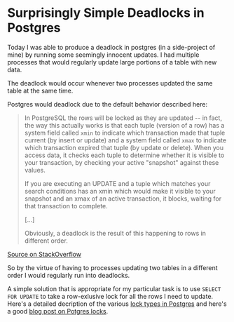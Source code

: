 # Surprisingly Simple Deadlocks in Postgres

Today I was able to produce a deadlock in postgres (in a side-project of mine) by running some seemingly innocent updates. I had multiple processes that would regularly update large portions of a table with new data.

The deadlock would occur whenever two processes updated the same table at the same time.

Postgres would deadlock due to the default behavior described here:

> In PostgreSQL the rows will be locked as they are updated -- in fact, the way this actually works is that each tuple (version of a row) has a system field called `xmin` to indicate which transaction made that tuple current (by insert or update) and a system field called `xmax` to indicate which transaction expired that tuple (by update or delete). When you access data, it checks each tuple to determine whether it is visible to your transaction, by checking your active "snapshot" against these values.
>
> If you are executing an UPDATE and a tuple which matches your search conditions has an xmin which would make it visible to your snapshot and an xmax of an active transaction, it blocks, waiting for that transaction to complete.
>
> [...]
>
> Obviously, a deadlock is the result of this happening to rows in different order.

[Source on StackOverflow](https://stackoverflow.com/questions/10245560/deadlocks-in-postgresql-when-running-update)

So by the virtue of having to processes updating two tables in a different order I would regularly run into deadlocks.

A simple solution that is appropriate for my particular task is to use `SELECT FOR UPDATE` to take a row-exlusive lock for all the rows I need to update. Here's a detailed decription of the various [lock types in Postgres](https://www.postgresql.org/docs/9.4/static/explicit-locking.html) and here's a good [blog post on Potgres locks](http://big-elephants.com/2013-09/exploring-query-locks-in-postgres/).

